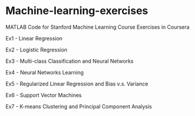 # Machine-learning-exercises
MATLAB Code for Stanford Machine Learning Course Exercises in Coursera

Ex1 - Linear Regression

Ex2 - Logistic Regression

Ex3 - Multi-class Classification and Neural Networks

Ex4 - Neural Networks Learning

Ex5 - Regularized Linear Regression and Bias v.s. Variance

Ex6 - Support Vector Machines

Ex7 - K-means Clustering and Principal Component Analysis